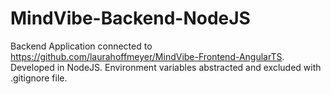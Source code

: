 # MindVibe-Backend-NodeJS
Backend Application connected to https://github.com/laurahoffmeyer/MindVibe-Frontend-AngularTS. Developed in NodeJS. Environment variables abstracted and excluded with .gitignore file.
